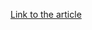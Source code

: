 [Link to the article](https://cybersecuritynews.com/46-new-vulnerabilities-in-solar-inverters-systems/)
